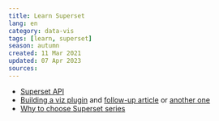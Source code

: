 ```yaml
---
title: Learn Superset
lang: en
category: data-vis
tags: [learn, superset]
season: autumn
created: 11 Mar 2021
updated: 07 Apr 2023
sources: 
---
```


- [Superset API](https://superset.apache.org/docs/rest-api)
- [Building a viz plugin](https://preset.io/blog/2020-07-02-hello-world/) and [follow-up article](https://medium.com/nmc-techblog/apache-superset-manage-custom-viz-plugins-in-production-9fde1a708e55) or [another one](https://medium.com/free-or-open-source-software/apache-superset-build-custom-visualization-plugin-hello-world-f1e745806957)
- [Why to choose Superset series](https://blog.hiflylabs.hu/en/2021/07/07/superset/)